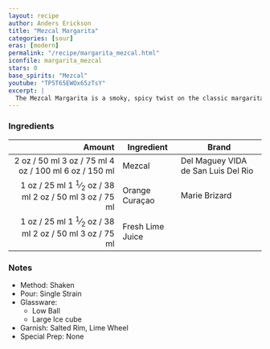 ```yaml
---
layout: recipe
author: Anders Erickson
title: "Mezcal Margarita"
categories: [sour]
eras: [modern]
permalink: "/recipe/margarita_mezcal.html"
iconfile: margarita_mezcal
stars: 0
base_spirits: "Mezcal"
youtube: "TP5T65EWOx65zTsY"
excerpt: |
  The Mezcal Margarita is a smoky, spicy twist on the classic margarita, swapping out tequila for mezcal.
---
```


### Ingredients

| Amount | Ingredient       | Brand                               |
| -----: | ---------------- | ----------------------------------- |
|   <span class="onex active">2 oz  / 50 ml</span> <span class="onehalfx">3 oz  / 75 ml</span> <span class="twox">4 oz  / 100 ml</span> <span class="threex">6 oz  / 150 ml</span>| Mezcal           | Del Maguey VIDA de San Luis Del Rio |
|   <span class="onex active">1 oz  / 25 ml</span> <span class="onehalfx">1 <sup>1</sup>&frasl;<sub>2</sub> oz  / 38 ml</span> <span class="twox">2 oz  / 50 ml</span> <span class="threex">3 oz  / 75 ml</span>| Orange Curaçao   | Marie Brizard                       |
|   <span class="onex active">1 oz  / 25 ml</span> <span class="onehalfx">1 <sup>1</sup>&frasl;<sub>2</sub> oz  / 38 ml</span> <span class="twox">2 oz  / 50 ml</span> <span class="threex">3 oz  / 75 ml</span>| Fresh Lime Juice |

### Notes

- Method: Shaken
- Pour: Single Strain
- Glassware:
  - Low Ball
  - Large Ice cube
- Garnish: Salted Rim, Lime Wheel
- Special Prep: None

    
<script type="application/ld+json">
{
  "@context": "https://schema.org",
  "@type": "Recipe",
  "author": "{{ page.author }}",
  "description": "{{ page.excerpt | strip_html | replace: '"', "'" }}",
  "image": "{% for ingredient in site.data[page.iconfile].images.ingredient limit: 1 %}{{ ingredient.url }}{% endfor %}",
  "recipeIngredient": [  "2 oz Mezcal",
  "1 oz Orange Curaçao",
  "1 oz Fresh Lime Juice"],
  "name": "{{ page.title }}",
  "recipeInstructions": "  {
    '': 'HowToStep',
    'text': '- Method: Shaken
'
  },  {
    '': 'HowToStep',
    'text': '- Pour: Single Strain
'
  },  {
    '': 'HowToStep',
    'text': '- Glassware:
'
  },  {
    '': 'HowToStep',
    'text': '  - Low Ball
'
  },  {
    '': 'HowToStep',
    'text': '  - Large Ice cube
'
  },  {
    '': 'HowToStep',
    'text': '- Garnish: Salted Rim, Lime Wheel
'
  },  {
    '': 'HowToStep',
    'text': '- Special Prep: None
'
  }",
  "recipeYield": "1 cocktail",
  "recipeCategory": "cocktail"
}
</script>

    